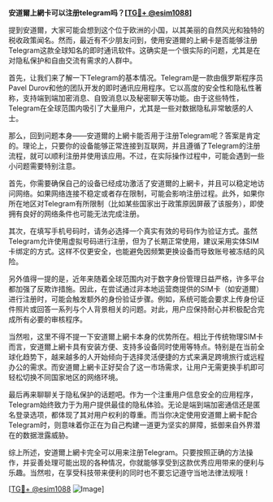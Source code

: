 **安道爾上網卡可以注册telegram吗？[[TG💪+ @esim1088](https://t.me/s/esim1088)]**

提到安道爾，大家可能会想到这个位于欧洲的小国，以其美丽的自然风光和独特的税收政策闻名。然而，最近有不少朋友问到，使用安道爾的上網卡是否能够注册Telegram这款全球知名的即时通讯软件。这确实是一个很实际的问题，尤其是在对隐私保护和自由交流有需求的人群中。

首先，让我们来了解一下Telegram的基本情况。Telegram是一款由俄罗斯程序员Pavel Durov和他的团队开发的即时通讯应用程序。它以高度的安全性和隐私性著称，支持端到端加密消息、自毁消息以及秘密聊天等功能。由于这些特性，Telegram在全球范围内吸引了大量用户，尤其是一些对数据隐私非常敏感的人士。

那么，回到问题本身——安道爾的上網卡能否用于注册Telegram呢？答案是肯定的。理论上，只要你的设备能够正常连接到互联网，并且遵循了Telegram的注册流程，就可以顺利注册并使用该应用。不过，在实际操作过程中，可能会遇到一些小问题需要特别注意。

首先，你需要确保自己的设备已经成功激活了安道爾的上網卡，并且可以稳定地访问网络。如果网络连接不稳定或者存在限制，可能会影响注册过程。此外，如果你所在地区对Telegram有所限制（比如某些国家出于政策原因屏蔽了该服务），即使拥有良好的网络条件也可能无法完成注册。

其次，在填写手机号码时，请务必选择一个真实有效的号码作为验证方式。虽然Telegram允许使用虚拟号码进行注册，但为了长期正常使用，建议采用实体SIM卡绑定的方式。这样不仅更安全，也能避免因频繁更换设备而导致账号被冻结的风险。

另外值得一提的是，近年来随着全球范围内对于数字身份管理日益严格，许多平台都加强了反欺诈措施。因此，在尝试通过非本地运营商提供的SIM卡（如安道爾）进行注册时，可能会触发额外的身份验证步骤。例如，系统可能会要求上传身份证件照片或回答一系列与个人背景相关的问题。对此，用户应保持耐心并积极配合完成所有必要的审核程序。

当然啦，这里不得不提一下安道爾上網卡本身的优势所在。相比于传统物理SIM卡而言，安道爾上網卡具有安装方便、支持多设备同时使用等特点。特别是在当前全球化趋势下，越来越多的人开始倾向于选择灵活便捷的方式来满足跨境旅行或远程办公的需求。而安道爾上網卡正好契合了这一市场需求，让用户无需更换手机即可轻松切换不同国家地区的网络环境。

最后再来聊聊关于隐私保护的话题吧。作为一个注重用户信息安全的应用程序，Telegram始终致力于为用户提供最佳的隐私体验。无论是端到端加密通信还是匿名登录选项，都体现了其对用户权利的尊重。而当你决定使用安道爾上網卡配合Telegram时，则意味着你正在为自己构建一道更为坚实的屏障，抵御来自外界潜在的数据泄露威胁。

综上所述，安道爾上網卡完全可以用来注册Telegram。只要按照正确的方法操作，并妥善处理可能出现的各种情况，你就能够享受到这款优秀应用带来的便利与乐趣。当然啦，在享受科技带来便利的同时也不要忘记遵守当地法律法规哦！

[[TG💪+ @esim1088](https://t.me/s/esim1088) ![Image](https://i.postimg.cc/4NQfJmqS/Snipaste-2025-05-13-00-14-12.png)]